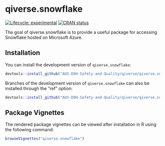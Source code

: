 
<!-- README.md is generated from README.Rmd. Please edit that file -->

# qiverse.snowflake

<!-- badges: start -->

[![Lifecycle:
experimental](https://img.shields.io/badge/lifecycle-experimental-orange.svg)](https://lifecycle.r-lib.org/articles/stages.html#experimental)
[![CRAN
status](https://www.r-pkg.org/badges/version/qiverse.snowflake)](https://CRAN.R-project.org/package=qiverse.snowflake)

<!-- badges: end -->

The goal of qiverse.snowflake is to provide a useful package for
accessing Snowflake hosted on Microsoft Azure.

## Installation

You can install the development version of `qiverse.snowflake`:

``` r
devtools::install_github("AUS-DOH-Safety-and-Quality/qiverse/qiverse.snowflake")
```

Branches of the development version of `qiverse.snowflake` can also be
installed through the “ref” option:

``` r
devtools::install_github("AUS-DOH-Safety-and-Quality/qiverse/qiverse.snowflake", ref = "branch-a")
```

## Package Vignettes

The rendered package vignettes can be viewed after installation in R
using the following command:

``` r
browseVignettes("qiverse.snowflake")
```
